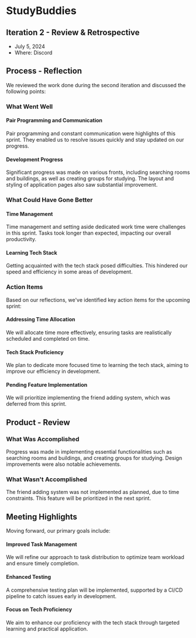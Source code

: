# StudyBuddies

## Iteration 2 - Review & Retrospective

- July 5, 2024
- Where: Discord

## Process - Reflection

We reviewed the work done during the second iteration and discussed the following points:

### What Went Well
#### Pair Programming and Communication
Pair programming and constant communication were highlights of this sprint. They enabled us to resolve issues quickly and stay updated on our progress.

#### Development Progress
Significant progress was made on various fronts, including searching rooms and buildings, as well as creating groups for studying. The layout and styling of application pages also saw substantial improvement.

### What Could Have Gone Better

#### Time Management
Time management and setting aside dedicated work time were challenges in this sprint. Tasks took longer than expected, impacting our overall productivity.

#### Learning Tech Stack
Getting acquainted with the tech stack posed difficulties. This hindered our speed and efficiency in some areas of development.

### Action Items
Based on our reflections, we've identified key action items for the upcoming sprint:

#### Addressing Time Allocation
We will allocate time more effectively, ensuring tasks are realistically scheduled and completed on time.

#### Tech Stack Proficiency
We plan to dedicate more focused time to learning the tech stack, aiming to improve our efficiency in development.

#### Pending Feature Implementation
We will prioritize implementing the friend adding system, which was deferred from this sprint.

## Product - Review

### What Was Accomplished
Progress was made in implementing essential functionalities such as searching rooms and buildings, and creating groups for studying. Design improvements were also notable achievements.

### What Wasn't Accomplished
The friend adding system was not implemented as planned, due to time constraints. This feature will be prioritized in the next sprint.

## Meeting Highlights

Moving forward, our primary goals include:

#### Improved Task Management
We will refine our approach to task distribution to optimize team workload and ensure timely completion.

#### Enhanced Testing
A comprehensive testing plan will be implemented, supported by a CI/CD pipeline to catch issues early in development.

#### Focus on Tech Proficiency
We aim to enhance our proficiency with the tech stack through targeted learning and practical application.
